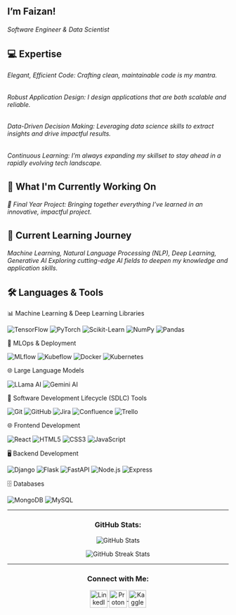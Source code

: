 ## I’m Faizan!

<h6> Software Engineer & Data Scientist</h6>

## 💻 Expertise
<h6>Elegant, Efficient Code: Crafting clean, maintainable code is my mantra.</h6>
<h6>Robust Application Design: I design applications that are both scalable and reliable.</h6>
<h6>Data-Driven Decision Making: Leveraging data science skills to extract insights and drive impactful results.</h6>
<h6>Continuous Learning: I’m always expanding my skillset to stay ahead in a rapidly evolving tech landscape.</h6>

## 🔭 What I'm Currently Working On

<h6>🚀 Final Year Project: Bringing together everything I’ve learned in an innovative, impactful project.</h6>

## 🌱 Current Learning Journey

<h6>Machine Learning, Natural Language Processing (NLP), Deep Learning, Generative AI
Exploring cutting-edge AI fields to deepen my knowledge and application skills.</h6>

## 🛠️ Languages & Tools

📊 Machine Learning & Deep Learning Libraries
<p> <img src="https://img.shields.io/badge/TensorFlow-FF6F00?style=for-the-badge&logo=TensorFlow&logoColor=white" alt="TensorFlow" /> <img src="https://img.shields.io/badge/PyTorch-EE4C2C?style=for-the-badge&logo=PyTorch&logoColor=white" alt="PyTorch" /> <img src="https://img.shields.io/badge/Scikit--Learn-F7931E?style=for-the-badge&logo=scikit-learn&logoColor=white" alt="Scikit-Learn" /> <img src="https://img.shields.io/badge/NumPy-013243?style=for-the-badge&logo=numpy&logoColor=white" alt="NumPy" /> <img src="https://img.shields.io/badge/Pandas-150458?style=for-the-badge&logo=pandas&logoColor=white" alt="Pandas" /> </p>
🚀 MLOps & Deployment
<p> <img src="https://img.shields.io/badge/MLflow-0194E2?style=for-the-badge&logo=mlflow&logoColor=white" alt="MLflow" /> <img src="https://img.shields.io/badge/Kubeflow-009688?style=for-the-badge&logo=kubeflow&logoColor=white" alt="Kubeflow" /> <img src="https://img.shields.io/badge/Docker-2496ED?style=for-the-badge&logo=docker&logoColor=white" alt="Docker" /> <img src="https://img.shields.io/badge/Kubernetes-326CE5?style=for-the-badge&logo=kubernetes&logoColor=white" alt="Kubernetes" /> </p>
🌐 Large Language Models
<p> <img src="https://img.shields.io/badge/LLama_AI-555555?style=for-the-badge&logo=llama&logoColor=white" alt="LLama AI" /> <img src="https://img.shields.io/badge/Gemini_AI-0078D7?style=for-the-badge&logo=gemini&logoColor=white" alt="Gemini AI" /> </p>
🔧 Software Development Lifecycle (SDLC) Tools
<p> <img src="https://img.shields.io/badge/Git-F05032?style=for-the-badge&logo=git&logoColor=white" alt="Git" /> <img src="https://img.shields.io/badge/GitHub-181717?style=for-the-badge&logo=github&logoColor=white" alt="GitHub" /> <img src="https://img.shields.io/badge/Jira-0052CC?style=for-the-badge&logo=jira&logoColor=white" alt="Jira" /> <img src="https://img.shields.io/badge/Confluence-172B4D?style=for-the-badge&logo=confluence&logoColor=white" alt="Confluence" /> <img src="https://img.shields.io/badge/Trello-0079BF?style=for-the-badge&logo=trello&logoColor=white" alt="Trello" /> </p>
🌐 Frontend Development
<p> <img src="https://img.shields.io/badge/React-20232A?style=for-the-badge&logo=react&logoColor=61DAFB" alt="React" /> <img src="https://img.shields.io/badge/HTML5-E34F26?style=for-the-badge&logo=html5&logoColor=white" alt="HTML5" /> <img src="https://img.shields.io/badge/CSS3-1572B6?style=for-the-badge&logo=css3&logoColor=white" alt="CSS3" /> <img src="https://img.shields.io/badge/JavaScript-F7DF1E?style=for-the-badge&logo=javascript&logoColor=black" alt="JavaScript" /> </p>
🖥️ Backend Development
<p> <img src="https://img.shields.io/badge/Django-092E20?style=for-the-badge&logo=django&logoColor=white" alt="Django" /> <img src="https://img.shields.io/badge/Flask-000000?style=for-the-badge&logo=flask&logoColor=white" alt="Flask" /> <img src="https://img.shields.io/badge/FastAPI-009688?style=for-the-badge&logo=fastapi&logoColor=white" alt="FastAPI" /> <img src="https://img.shields.io/badge/Node.js-339933?style=for-the-badge&logo=node-dot-js&logoColor=white" alt="Node.js" /> <img src="https://img.shields.io/badge/Express-000000?style=for-the-badge&logo=express&logoColor=white" alt="Express" /> </p>
🗄️ Databases
<p> <img src="https://img.shields.io/badge/MongoDB-47A248?style=for-the-badge&logo=mongodb&logoColor=white" alt="MongoDB" /> <img src="https://img.shields.io/badge/MySQL-4479A1?style=for-the-badge&logo=mysql&logoColor=white" alt="MySQL" /> </p>

---

<h3 align="center">GitHub Stats:</h3>
<p align="center">
    <img align="center" src="https://github-readme-stats.vercel.app/api?username=muhammadfaizanhassan&show_icons=true&theme=tokyonight&hide=prs&locale=en" alt="GitHub Stats" />
</p>
<p align="center">
    <img align="center" src="https://github-readme-streak-stats.herokuapp.com/?user=muhammadfaizanhassan&theme=tokyonight" alt="GitHub Streak Stats" />
</p>

---

<h3 align="center">Connect with Me:</h3>
<p align="center">
    <a href="https://www.linkedin.com/in/muhammadfaizanhassan" target="_blank">
        <img align="center" src="https://www.vectorlogo.zone/logos/linkedin/linkedin-icon.svg" alt="LinkedIn" height="40" width="40" />
    </a>
    <a href="mailto:faizanhassan608@gmail.com" target="_blank">
        <img align="center" src="https://www.vectorlogo.zone/logos/protonmail/protonmail-icon.svg" alt="Proton Mail" height="40" width="40" />
    </a>
    <a href="https://www.kaggle.com/muhammadfaizanhassan" target="_blank">
        <img align="center" src="https://www.vectorlogo.zone/logos/kaggle/kaggle-icon.svg" alt="Kaggle" height="40" width="40" />
    </a>
</p>

</p>
